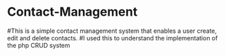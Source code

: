 # Contact-Management
#This is a simple contact management system that enables a user create, edit and delete contacts.
#I used this to understand the implementation of the php CRUD system
